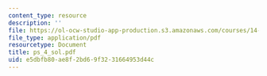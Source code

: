 ```yaml
---
content_type: resource
description: ''
file: https://ol-ocw-studio-app-production.s3.amazonaws.com/courses/14-462-advanced-macroeconomics-ii-spring-2004/e5dbfb80ae8f2bd69f3231664953d44c_ps_4_sol.pdf
file_type: application/pdf
resourcetype: Document
title: ps_4_sol.pdf
uid: e5dbfb80-ae8f-2bd6-9f32-31664953d44c
---
```

